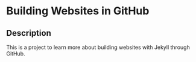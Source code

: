 # Building Websites in GitHub
## Description
This is a project to learn more about building websites with Jekyll through GitHub.
